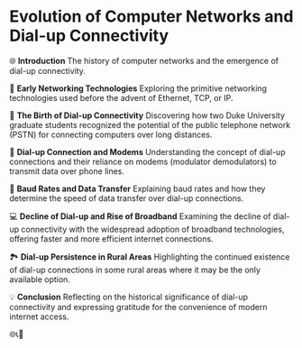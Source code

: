 # Evolution of Computer Networks and Dial-up Connectivity

🌐 **Introduction**
The history of computer networks and the emergence of dial-up connectivity.

🧪 **Early Networking Technologies**
Exploring the primitive networking technologies used before the advent of Ethernet, TCP, or IP.

📡 **The Birth of Dial-up Connectivity**
Discovering how two Duke University graduate students recognized the potential of the public telephone network (PSTN) for connecting computers over long distances.

🚀 **Dial-up Connection and Modems**
Understanding the concept of dial-up connections and their reliance on modems (modulator demodulators) to transmit data over phone lines.

📶 **Baud Rates and Data Transfer**
Explaining baud rates and how they determine the speed of data transfer over dial-up connections.

💻 **Decline of Dial-up and Rise of Broadband**
Examining the decline of dial-up connectivity with the widespread adoption of broadband technologies, offering faster and more efficient internet connections.

🏞️ **Dial-up Persistence in Rural Areas**
Highlighting the continued existence of dial-up connections in some rural areas where it may be the only available option.

💡 **Conclusion**
Reflecting on the historical significance of dial-up connectivity and expressing gratitude for the convenience of modern internet access.

🌐📞🚀